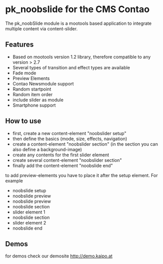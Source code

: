 <h1>pk_noobslide for the CMS Contao</h1>

The pk_noobSlide module is a mootools based application to integrate multiple content via content-slider.

<h2>Features</h2>
<ul>
<li>Based on mootools version 1.2 library, therefore compatible to any version > 2.7</li>
<li>Several types of transition and effect types are available</li>
<li>Fade mode</li>
<li>Preview Elements</li>
<li>Contao Newsmodule support</li>
<li>Random startpoint</li>
<li>Random item order</li>
<li>include slider as module</li>
<li>Smartphone support</li>
</ul>

<h2>How to use</h2>
<ul>
<li>first, create a new content-element "noobslider setup"</li>
<li>then define the basics  (mode, size, effects, navigation)</li>
<li>create a content-element "noobslider section" (in the section you can also define a background-image)</li>
<li>create any contents for the first slider element</li>
<li>create several content-element "noobslider section"</li>
<li>finally add the content-element "noobslide end"</li>
</ul>

to add preview-elements you have to place it after the setup element. For example

<ul>
<li>noobslide setup</li>
<li>noobslide preview</li>
<li>noobslide preview</li>
<li>noobslide section</li>
<li>slider element 1</li>
<li>noobslide section</li>
<li>slider element 2</li>
<li>noobslide end</li>
</ul>

<h2>Demos</h2>
for demos check our demosite <a href="http://demo.kaipo.at" title="Noobslide Demo">http://demo.kaipo.at</a>
